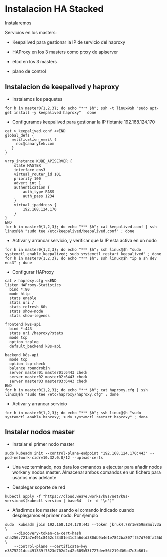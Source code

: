 # Instalacion HA Stacked

Instalaremos 

Servicios en los masters:
  - Keepalived para gestionar la IP de servicio del haproxy
  - HAProxy en los 3 masters como proxy de apiserver

  - etcd en los 3 masters
  - plano de control

## Instalacion de keepalived y haproxy

  * Instalamos los paquetes

```
for h in master0{1,2,3}; do echo "*** $h"; ssh -t linux@$h "sudo apt-get install -y keepalived haproxy" ; done
```

  * Configuramos keepalived para gestionar la IP flotante 192.168.124.170

```
cat > keepalived.conf <<END
global_defs {
   notification_email {
     noc@canarytek.com
   }
}

vrrp_instance KUBE_APISERVER {
    state MASTER
    interface ens3
    virtual_router_id 101
    priority 100
    advert_int 1
    authentication {
        auth_type PASS
        auth_pass 1234
    }
    virtual_ipaddress {
        192.168.124.170
    }
}
END
for h in master0{1,2,3}; do echo "*** $h"; cat keepalived.conf | ssh linux@$h "sudo tee /etc/keepalived/keepalived.conf" ; done
```

  * Activar y arrancar servicio, y verificar que la IP esta activa en un nodo

```
for h in master0{1,2,3}; do echo "*** $h"; ssh linux@$h "sudo systemctl enable keepalived; sudo systemctl restart keepalived" ; done
for h in master0{1,2,3}; do echo "*** $h"; ssh linux@$h "ip a sh dev ens3" ; done
```

  * Configurar HAProxy

```
cat > haproxy.cfg <<END
listen HAProxy-Statistics
  bind *:80
  mode http
  stats enable
  stats uri /
  stats refresh 60s
  stats show-node
  stats show-legends

frontend k8s-api
  bind *:443
  stats uri /haproxy?stats
  mode tcp
  option tcplog
  default_backend k8s-api

backend k8s-api
  mode tcp
  option tcp-check
  balance roundrobin
  server master01 master01:6443 check
  server master02 master02:6443 check
  server master03 master03:6443 check
END
for h in master0{1,2,3}; do echo "*** $h"; cat haproxy.cfg | ssh linux@$h "sudo tee /etc/haproxy/haproxy.cfg" ; done
```

  * Activar y arrancar servicio

```
for h in master0{1,2,3}; do echo "*** $h"; ssh linux@$h "sudo systemctl enable haproxy; sudo systemctl restart haproxy" ; done
```

## Instalar nodos master

  * Instalar el primer nodo master

```
sudo kubeadm init --control-plane-endpoint "192.168.124.170:443" --pod-network-cidr=10.32.0.0/12 --upload-certs
```

  * Una vez terminado, nos dara los comandos a ejecutar para añadir nodos worker y nodos master. Almacenar ambos comandos en un fichero para usarlos mas adelante

  * Desplegar soporte de red

```
kubectl apply -f "https://cloud.weave.works/k8s/net?k8s-version=$(kubectl version | base64 | tr -d '\n')"
```

  * Añadirmos los master usando el comando indicado cuando desplegamos el primer nodo. Por ejemplo

```
sudo  kubeadm join 192.168.124.170:443 --token jkruk4.78r1w859m8mulv3a \
    --discovery-token-ca-cert-hash sha256:721a7e491c8462cf3481e41c2a6dcd380db9a4e1e7842ba807ff57d700fa25b8 \
    --control-plane --certificate-key e3875221dcc491339f7523d702d2c42c609b53f727dee56f219d36bd7c3b861c
```
